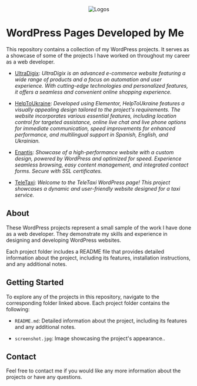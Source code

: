 <div align="center">
    <img src="https://i.imgur.com/sGmWKZ1.png" alt="Logos">
</div>

# WordPress Pages Developed by Me
This repository contains a collection of my WordPress projects. It serves as a showcase of some of the projects I have worked on throughout my career as a web developer.

- [UltraDigix](./Pages/UltraDigix): *UltraDigix is an advanced e-commerce website featuring a wide range of products and a focus on automation and user experience. With cutting-edge technologies and personalized features, it offers a seamless and convenient online shopping experience.*

- [HelpToUkraine](./Pages/HelpToUkraine): *Developed using Elementor, HelpToUkraine features a visually appealing design tailored to the project's requirements. The website incorporates various essential features, including location control for targeted assistance, online live chat and live phone options for immediate communication, speed improvements for enhanced performance, and multilingual support in Spanish, English, and Ukrainian.*

- [Enantis](./Pages/Enantis): *Showcase of a high-performance website with a custom design, powered by WordPress and optimized for speed. Experience seamless browsing, easy content management, and integrated contact forms. Secure with SSL certificates.*

- [TeleTaxi](./Pages/TeleTaxi): *Welcome to the TeleTaxi WordPress page! This project showcases a dynamic and user-friendly website designed for a taxi service.*


## About

These WordPress projects represent a small sample of the work I have done as a web developer. They demonstrate my skills and experience in designing and developing WordPress websites.

Each project folder includes a README file that provides detailed information about the project, including its features, installation instructions, and any additional notes.


## Getting Started

To explore any of the projects in this repository, navigate to the corresponding folder linked above. Each project folder contains the following:

- `README.md`: Detailed information about the project, including its features and any additional notes.

- `screenshot.jpg`: Image showcasing the project's appearance..

## Contact

Feel free to contact me if you would like any more information about the projects or have any questions.
